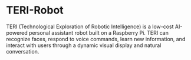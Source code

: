 # TERI-Robot
TERI (Technological Exploration of Robotic Intelligence) is a low-cost AI-powered personal assistant robot built on a Raspberry Pi. TERI can recognize faces, respond to voice commands, learn new information, and interact with users through a dynamic visual display and natural conversation.
